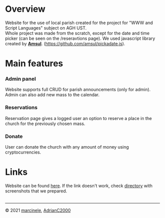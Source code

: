 # Overview
Website for the use of local parish created for the project for "WWW and Script Languages" subject on AGH UST.
<br>
Whole project was made from the scratch, except for the date and time picker (can be seen on the /reseravtions page). 
We used javascript library created by [**Amsul**](https://github.com/amsul). (https://github.com/amsul/pickadate.js). 

# Main features
### Admin panel
Website supports full CRUD for parish announcements (only for admin). <br> Admin can also add new mass to the calendar.
<br>
### Reservations
Reservation page gives a logged user an option to reserve a place in the church for the previously chosen mass.
### Donate
User can donate the church with any amount of money using cryptocurrencies.

# Links
Website can be found [here](https://s103.labagh.pl/). If the link doesn't work, check 
[directory](https://github.com/marcinele/parafia-pod-wezwaniem-bitcoina/tree/main/Screenshots%20from%20the%20website) 
with screenshots 
that we prepared.
<br><br>

---

© 2021 [marcinele](https://github.com/marcinele), [AdrianC2000](https://github.com/AdrianC2000)